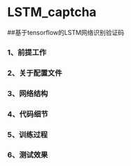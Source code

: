 # LSTM_captcha
##基于tensorflow的LSTM网络识别验证码


### 1、前提工作


### 2、关于配置文件



### 3、网络结构



### 4、代码细节



### 5、训练过程



### 6、测试效果









